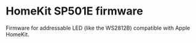 # HomeKit SP501E firmware
Firmware for addressable LED (like the WS2812B) compatible with Apple HomeKit.
